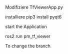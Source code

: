 Modifiziere TfViewerApp.py

installiere
pip3 install pyqt6


start the Application

ros2 run pm_tf_viewer



To change the branch

